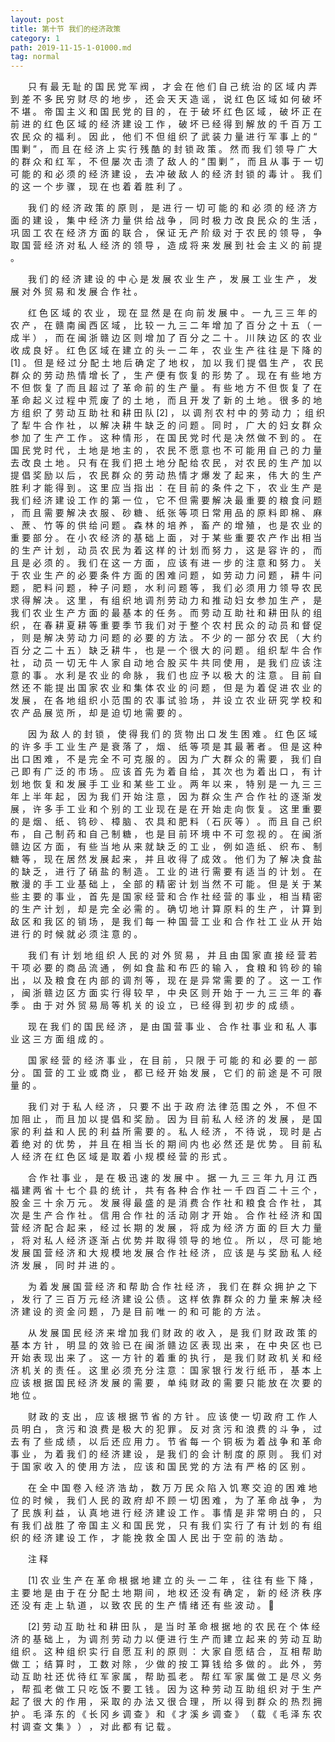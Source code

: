 ```yaml
---
layout: post
title: 第十节 我们的经济政策
category: 1
path: 2019-11-15-1-01000.md
tag: normal
---
```


　　只 有 最 无 耻 的 国 民 党 军 阀 ， 才 会 在 他 们 自 己 统 治 的 区 域 内 弄 到 差 不 多 民 穷 财 尽 的 地 步 ， 还 会 天 天 造 谣 ， 说 红 色 区 域 如 何 破 坏 不 堪 。 帝 国 主 义 和 国 民 党 的 目 的 ， 在 于 破 坏 红 色 区 域 ， 破 坏 正 在 前 进 的 红 色 区 域 的 经 济 建 设 工 作 ， 破 坏 已 经 得 到 解 放 的 千 百 万 工 农 民 众 的 福 利 。 因 此 ， 他 们 不 但 组 织 了 武 装 力 量 进 行 军 事 上 的 “ 围 剿 ” ， 而 且 在 经 济 上 实 行 残 酷 的 封 锁 政 策 。 然 而 我 们 领 导 广 大 的 群 众 和 红 军 ， 不 但 屡 次 击 溃 了 敌 人 的 “ 围 剿 ” ， 而 且 从 事 于 一 切 可 能 的 和 必 须 的 经 济 建 设 ， 去 冲 破 敌 人 的 经 济 封 锁 的 毒 计 。 我 们 的 这 一 个 步 骤 ， 现 在 也 着 着 胜 利 了 。 
 
　　我 们 的 经 济 政 策 的 原 则 ， 是 进 行 一 切 可 能 的 和 必 须 的 经 济 方 面 的 建 设 ， 集 中 经 济 力 量 供 给 战 争 ， 同 时 极 力 改 良 民 众 的 生 活 ， 巩 固 工 农 在 经 济 方 面 的 联 合 ， 保 证 无 产 阶 级 对 于 农 民 的 领 导 ， 争 取 国 营 经 济 对 私 人 经 济 的 领 导 ， 造 成 将 来 发 展 到 社 会 主 义 的 前 提 。 
 
　　我 们 的 经 济 建 设 的 中 心 是 发 展 农 业 生 产 ， 发 展 工 业 生 产 ， 发 展 对 外 贸 易 和 发 展 合 作 社 。 
 
　　红 色 区 域 的 农 业 ， 现 在 显 然 是 在 向 前 发 展 中 。 一 九 三 三 年 的 农 产 ， 在 赣 南 闽 西 区 域 ， 比 较 一 九 三 二 年 增 加 了 百 分 之 十 五 （ 一 成 半 ） ， 而 在 闽 浙 赣 边 区 则 增 加 了 百 分 之 二 十 。 川 陕 边 区 的 农 业 收 成 良 好 。 红 色 区 域 在 建 立 的 头 一 二 年 ， 农 业 生 产 往 往 是 下 降 的 [1]  。 但 是 经 过 分 配 土 地 后 确 定 了 地 权 ， 加 以 我 们 提 倡 生 产 ， 农 民 群 众 的 劳 动 热 情 增 长 了 ， 生 产 便 有 恢 复 的 形 势 了 。 现 在 有 些 地 方   不   但 恢 复 了 而 且 超 过 了 革 命 前 的 生 产 量 。 有 些 地 方 不 但 恢 复 了 在 革 命 起 义 过 程 中 荒 废 了 的 土 地 ， 而 且 开 发 了 新 的 土 地 。 很 多 的 地 方 组 织 了 劳 动 互 助 社 和 耕 田 队  [2] ， 以 调 剂 农 村 中 的 劳 动 力 ； 组 织 了 犁 牛 合 作 社 ， 以 解 决 耕 牛 缺 乏 的 问 题 。 同 时 ， 广 大 的 妇 女 群 众 参 加 了 生 产 工 作 。 这 种 情 形 ，   在   国 民 党 时 代 是 决 然 做 不 到 的 。 在 国 民 党 时 代 ， 土 地 是 地 主 的 ， 农 民 不 愿 意 也 不 可 能 用 自 己 的 力 量 去 改 良 土 地 。 只 有 在 我 们 把 土 地 分 配 给 农 民 ， 对 农 民 的 生 产 加 以 提 倡 奖 励 以 后 ， 农 民 群 众 的 劳 动 热 情 才 爆 发 了 起 来 ， 伟 大 的 生 产 胜 利 才 能 得 到 。 这 里 应 当 指 出 ： 在 目 前 的 条 件 之 下 ， 农 业 生 产 是 我 们 经 济 建 设 工 作 的 第 一 位 ， 它 不 但 需 要 解 决 最 重 要 的 粮 食 问 题 ， 而 且 需 要 解 决 衣 服 、 砂 糖 、 纸 张 等 项 日 常 用 品 的 原 料 即 棉 、 麻 、 蔗 、 竹 等 的 供 给 问 题 。 森 林 的 培 养 ， 畜 产 的 增 殖 ， 也 是 农 业 的 重 要 部 分 。 在 小 农 经 济 的 基 础 上 面 ， 对 于 某 些 重 要 农 产 作 出 相 当 的 生 产 计 划 ， 动 员 农 民 为 着 这 样 的 计 划 而 努 力 ， 这 是 容 许 的 ， 而 且 是 必 须 的 。 我 们 在 这 一 方 面 ， 应 该 有 进 一 步 的 注 意 和 努 力 。 关 于 农 业 生 产 的 必 要 条 件 方 面 的 困 难 问 题 ， 如 劳 动 力 问 题 ， 耕 牛 问 题 ， 肥 料 问 题 ， 种 子 问 题 ， 水 利 问 题 等 ， 我 们 必 须 用 力 领 导 农 民 求 得 解 决 。 这 里 ， 有 组 织 地 调 剂 劳 动 力 和 推 动 妇 女 参 加 生 产 ， 是 我 们 农 业 生 产 方 面 的 最 基 本 的 任 务 。 而 劳 动 互 助 社 和 耕 田 队 的 组 织 ， 在 春 耕 夏 耕 等 重 要 季 节 我 们 对 于 整 个 农 村 民 众 的 动 员 和 督 促 ， 则 是 解 决 劳 动 力 问 题 的 必 要 的 方 法 。 不 少 的 一 部 分 农 民 （ 大 约 百 分 之 二 十 五 ） 缺 乏 耕 牛 ， 也 是 一 个 很 大 的 问 题 。 组 织 犁 牛 合 作 社 ， 动 员 一 切 无 牛 人 家 自 动 地 合 股 买 牛 共 同 使 用 ， 是 我 们 应 该 注 意 的 事 。 水 利 是 农 业 的 命 脉 ， 我 们 也 应 予 以 极 大 的 注 意 。 目 前 自 然 还 不 能 提 出 国 家 农 业 和 集 体 农 业 的 问 题 ， 但 是 为 着 促 进 农 业 的 发 展 ， 在 各 地 组 织 小 范 围 的 农 事 试 验 场 ， 并 设 立 农 业 研 究 学 校 和 农 产 品 展 览 所 ， 却 是 迫 切 地 需 要 的 。 
 
　　因 为 敌 人 的 封 锁 ， 使 得 我 们 的 货 物 出 口 发 生 困 难 。 红 色 区 域 的 许 多 手 工 业 生 产 是 衰 落 了 ， 烟 、 纸 等 项 是 其 最 著 者 。 但 是 这 种 出 口 困 难 ， 不 是 完 全 不 可 克 服 的 。 因 为 广 大 群 众 的 需 要 ， 我 们 自 己 即 有 广 泛 的 市 场 。 应 该 首 先 为 着 自 给 ， 其 次 也 为 着 出 口 ， 有 计 划 地 恢 复 和 发 展 手 工 业 和 某 些 工 业 。 两 年 以 来 ， 特 别 是 一 九 三 三 年 上 半 年 起 ， 因 为 我 们 开 始 注 意 ， 因 为 群 众 生 产 合 作 社 的 逐 渐 发 展 ， 许 多 手 工 业 和 个 别 的 工 业 现 在 是 在 开 始 走 向 恢 复 。 这 里 重 要 的 是 烟 、 纸 、 钨 砂 、 樟 脑 、 农 具 和 肥 料 （ 石 灰 等 ） 。 而 且 自 己 织 布 ， 自 己 制 药 和 自 己 制 糖 ， 也 是 目 前 环 境 中 不 可 忽 视 的 。 在 闽 浙 赣 边 区 方 面 ， 有 些 当 地 从 来 就 缺 乏 的 工 业 ， 例 如 造 纸 、 织 布 、 制 糖 等 ， 现 在 居 然 发 展 起 来 ， 并 且 收 得 了 成 效 。 他 们 为 了 解 决 食 盐 的 缺 乏 ， 进 行 了 硝 盐 的 制 造 。 工 业 的 进 行 需 要 有 适 当 的 计 划 。 在 散 漫 的 手 工 业 基 础 上 ， 全 部 的 精 密 计 划 当 然 不 可 能 。 但 是 关 于 某 些 主 要 的 事 业 ， 首 先 是 国 家 经 营 和 合 作 社 经 营 的 事 业 ， 相 当 精 密 的 生 产 计 划 ， 却 是 完 全 必 需 的 。 确 切 地 计 算 原 料 的 生 产 ， 计 算 到 敌 区 和 我 区 的 销 场 ， 是 我 们 每 一 种 国 营 工 业 和 合 作 社 工 业 从 开 始 进 行 的 时 候 就 必 须 注 意 的 。 
 
　　我 们 有 计 划 地 组 织 人 民 的 对 外 贸 易 ， 并 且 由 国 家 直 接 经 营 若 干 项 必 要 的 商 品 流 通 ， 例 如 食 盐 和 布 匹 的 输 入 ， 食 粮 和 钨 砂 的 输 出 ， 以 及 粮 食 在 内 部 的 调 剂 等 ， 现 在 是 异 常 需 要 的 了 。 这 一 工 作 ， 闽 浙 赣 边 区 方 面 实 行 得 较 早 ， 中 央 区 则 开 始 于 一 九 三 三 年 的 春 季 。 由 于 对 外 贸 易 局 等 机 关 的 设 立 ， 已 经 得 到 初 步 的 成 绩 。 
 
　　现 在 我 们 的 国 民 经 济 ， 是 由 国 营 事 业 、 合 作 社 事 业 和 私 人 事 业 这 三 方 面 组 成 的 。 
 
　　国 家 经 营 的 经 济 事 业 ， 在 目 前 ， 只 限 于 可 能 的 和 必 要 的 一 部 分 。 国 营 的 工 业 或 商 业 ， 都 已 经 开 始 发 展 ， 它 们 的 前 途 是 不 可 限 量 的 。 
 
　　我 们 对 于 私 人 经 济 ， 只 要 不 出 于 政 府 法 律 范 围 之 外 ， 不 但 不 加 阻 止 ， 而 且 加 以 提 倡 和 奖 励 。 因 为 目 前 私 人 经 济 的 发 展 ， 是 国 家 的 利 益 和 人 民 的 利 益 所 需 要 的 。 私 人 经 济 ， 不 待 说 ， 现 时 是 占 着 绝 对 的 优 势 ， 并 且 在 相 当 长 的 期 间 内 也 必 然 还 是 优 势 。 目 前 私 人 经 济 在 红 色 区 域 是 取 着 小 规 模 经 营 的 形 式 。 
 
　　合 作 社 事 业 ， 是 在 极 迅 速 的 发 展 中 。 据 一 九 三 三 年 九 月 江 西 福 建 两 省 十 七 个 县 的 统 计 ， 共 有 各 种 合 作 社 一 千 四 百 二 十 三 个 ， 股 金 三 十 余 万 元 。 发 展 得 最 盛 的 是 消 费 合 作 社 和 粮 食 合 作 社 ， 其 次 是 生 产 合 作 社 。 信 用 合 作 社 的 活 动 刚 才 开 始 。 合 作 社 经 济 和 国 营 经 济 配 合 起 来 ， 经 过 长 期 的 发 展 ， 将 成 为 经 济 方 面 的 巨 大 力 量 ， 将 对 私 人 经 济 逐 渐 占 优 势 并 取 得 领 导 的 地 位 。 所 以 ， 尽 可 能 地 发 展 国 营 经 济 和 大 规 模 地 发 展 合 作 社 经 济 ， 应 该 是 与 奖 励 私 人 经 济 发 展 ， 同 时 并 进 的 。 
 
　　为 着 发 展 国 营 经 济 和 帮 助 合 作 社 经 济 ， 我 们 在 群 众 拥 护 之 下 ， 发 行 了 三 百 万 元 经 济 建 设 公 债 。 这 样 依 靠 群 众 的 力 量 来 解 决 经 济 建 设 的 资 金 问 题 ， 乃 是 目 前 唯 一 的 和 可 能 的 方 法 。 
 
　　从 发 展 国 民 经 济 来 增 加 我 们 财 政 的 收 入 ， 是 我 们 财 政 政 策 的 基 本 方 针 ， 明 显 的 效 验 已 在 闽 浙 赣 边 区 表 现 出 来 ， 在 中 央 区 也 已 开 始 表 现 出 来 了 。 这 一 方 针 的 着 重 的 执 行 ， 是 我 们 财 政 机 关 和 经 济 机 关 的 责 任 。 这 里 必 须 充 分 注 意 ： 国 家 银 行 发 行 纸 币 ， 基 本 上 应 该 根 据 国 民 经 济 发 展 的 需 要 ， 单 纯 财 政 的 需 要 只 能 放 在 次 要 的 地 位 。 
 
　　财 政 的 支 出 ， 应 该 根 据 节 省 的 方 针 。 应 该 使 一 切 政 府 工 作 人 员 明 白 ， 贪 污 和 浪 费 是 极 大 的 犯 罪 。 反 对 贪 污 和 浪 费 的 斗 争 ， 过 去 有 了 些 成 绩 ， 以 后 还 应 用 力 。 节 省 每 一 个 铜 板 为 着 战 争 和 革 命 事 业 ， 为 着 我 们 的 经 济 建 设 ， 是 我 们 的 会 计 制 度 的 原 则 。 我 们 对 于 国 家 收 入 的 使 用 方 法 ， 应 该 和 国 民 党 的 方 法 有 严 格 的 区 别 。 
 
　　在 全 中 国 卷 入 经 济 浩 劫 ， 数 万 万 民 众 陷 入 饥 寒 交 迫 的 困 难 地 位 的 时 候 ， 我 们 人 民 的 政 府 却 不 顾 一 切 困 难 ， 为 了 革 命 战 争 ， 为 了 民 族 利 益 ， 认 真 地 进 行 经 济 建 设 工 作 。 事 情 是 非 常 明 白 的 ， 只 有 我 们 战 胜 了 帝 国 主 义 和 国 民 党 ， 只 有 我 们 实 行 了 有 计 划 的 有 组 织 的 经 济 建 设 工 作 ， 才 能 挽 救 全 国 人 民 出 于 空 前 的 浩 劫 。   


　　注 释 

　　[1] 农 业 生 产 在 革 命 根 据 地 建 立 的 头 一 二 年 ， 往 往 有 些 下 降 ， 主 要 地 是 由 于 在 分 配 土 地 期 间 ， 地 权 还 没 有 确 定 ， 新 的 经 济 秩 序 还 没  有   走  上 轨 道 ， 以 致 农 民 的 生 产 情 绪 还 有 些 波 动 。  

　　[2] 劳 动 互 助 社 和 耕 田 队 ， 是 当 时 革 命 根 据 地 的 农 民 在 个 体 经 济 的 基 础 上 ， 为 调 剂 劳 动 力 以 便 进 行 生 产 而 建 立 起 来 的 劳 动 互 助 组 织  。   这  种 组 织 实 行 自 愿 互 利 的 原 则 ： 大 家 自 愿 结 合 ， 互 相 帮 助 做 工 ； 结 算 时 ， 工 数 对 除 ， 少 做 的 按 工 算 钱 给 多 做 的 。 此 外 ， 劳 动 互 助 社 还 优 待 红 军 家 属 ， 帮 助 孤 老 。 帮 红 军 家 属 做 工 是 尽 义 务 ， 帮 孤 老 做 工 只 吃 饭 不 要 工 钱 。 因 为 这 种 劳 动 互 助 组 织 对 于 生 产 起 了 很 大 的 作 用 ， 采 取 的 办 法 又 很 合 理 ， 所 以 得 到 群 众 的 热 烈 拥 护 。 毛 泽 东 的 《 长 冈 乡 调 查 》 和 《 才 溪 乡 调 查 》 （ 载 《 毛 泽 东 农 村 调 查 文 集 》 ） ， 对 此 都 有 记 载 。 
 
   
 